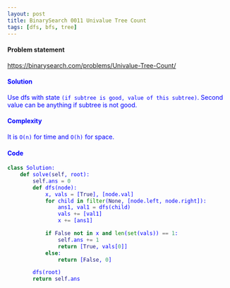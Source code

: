 ```yaml
---
layout: post
title: BinarySearch 0011 Univalue Tree Count
tags: [dfs, bfs, tree]
---
```


#### Problem statement

<a href="https://binarysearch.com/problems/Univalue-Tree-Count/"> <font color = blue>https://binarysearch.com/problems/Univalue-Tree-Count/

#### Solution
Use dfs with state `(if subtree is good, value of this subtree)`. Second value can be anything if subtree is not good.

#### Complexity
It is `O(n)` for time and `O(h)` for space.

#### Code
```python
class Solution:
    def solve(self, root):
        self.ans = 0
        def dfs(node):
            x, vals = [True], [node.val]
            for child in filter(None, [node.left, node.right]):
                ans1, val1 = dfs(child)
                vals += [val1]
                x += [ans1]

            if False not in x and len(set(vals)) == 1:
                self.ans += 1
                return [True, vals[0]]
            else:
                return [False, 0]

        dfs(root)
        return self.ans
```